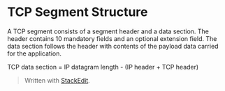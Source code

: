 # TCP Segment Structure

A TCP segment consists of a segment header and a data section. The header contains 10 mandatory fields and an optional extension field. The data section follows the header with contents of the payload data carried for the application.

TCP data section = IP datagram length - (IP header + TCP header)

> Written with [StackEdit](https://stackedit.io/).
<!--stackedit_data:
eyJoaXN0b3J5IjpbLTc5NDU5NDQwNV19
-->